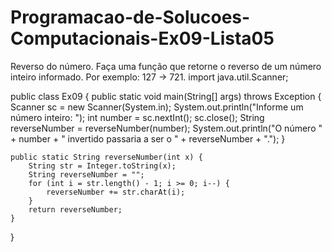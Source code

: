 # Programacao-de-Solucoes-Computacionais-Ex09-Lista05
Reverso do número. Faça uma função que retorne o reverso de um número inteiro informado. Por exemplo: 127 -> 721.
import java.util.Scanner;

public class Ex09 {
    public static void main(String[] args) throws Exception {
        Scanner sc = new Scanner(System.in);
        System.out.println("Informe um número inteiro: ");
        int number = sc.nextInt();
        sc.close();
        String reverseNumber = reverseNumber(number);
        System.out.println("O número " + number + " invertido passaria a ser o " + reverseNumber + ".");
    }

    public static String reverseNumber(int x) {
        String str = Integer.toString(x);
        String reverseNumber = "";
        for (int i = str.length() - 1; i >= 0; i--) {
            reverseNumber += str.charAt(i);
        }
        return reverseNumber;
    }
}
